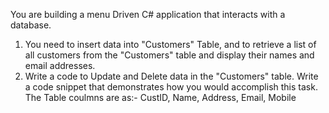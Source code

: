 You are building a menu Driven C# application that interacts with a database. 
1. You need to insert data into "Customers" Table, and to retrieve a list of all customers from the "Customers" table and display their names and email addresses. 
2. Write a code to Update and Delete data in the "Customers" table.
Write a code snippet that demonstrates how you would accomplish this task. 
 The Table coulmns are as:- CustID, Name, Address, Email, Mobile
